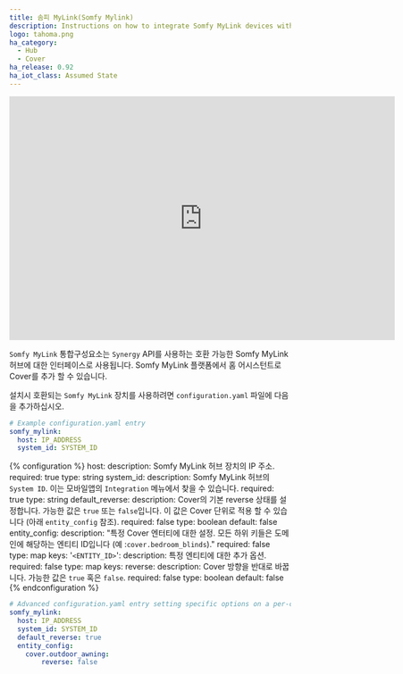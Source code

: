 ```yaml
---
title: 솜피 MyLink(Somfy Mylink)
description: Instructions on how to integrate Somfy MyLink devices with Home Assistant.
logo: tahoma.png
ha_category:
  - Hub
  - Cover
ha_release: 0.92
ha_iot_class: Assumed State
---
```


<div class='videoWrapper'>
<iframe width="690" height="437" src="https://www.youtube.com/embed/xQpCy8BbrjY" frameborder="0" allow="accelerometer; autoplay; encrypted-media; gyroscope; picture-in-picture" allowfullscreen></iframe>
</div>

`Somfy MyLink` 통합구성요소는 `Synergy` API를 사용하는 호환 가능한 Somfy MyLink 허브에 대한 인터페이스로 사용됩니다. Somfy MyLink 플랫폼에서 홈 어시스턴트로 Cover를 추가 할 수 있습니다.

설치시 호환되는 `Somfy MyLink` 장치를 사용하려면 `configuration.yaml` 파일에 다음을 추가하십시오.

```yaml
# Example configuration.yaml entry
somfy_mylink:
  host: IP_ADDRESS
  system_id: SYSTEM_ID
```

{% configuration %}
host:
  description: Somfy MyLink 허브 장치의 IP 주소.
  required: true
  type: string
system_id:
  description: Somfy MyLink 허브의 `System ID`. 이는 모바일앱의 `Integration` 메뉴에서 찾을 수 있습니다.
  required: true
  type: string
default_reverse:
  description: Cover의 기본 reverse 상태를 설정합니다. 가능한 값은 `true` 또는 `false`입니다. 이 값은 Cover 단위로 적용 할 수 있습니다 (아래 `entity_config` 참조).
  required: false
  type: boolean
  default: false
entity_config:
  description: "특정 Cover 엔터티에 대한 설정. 모든 하위 키들은 도메인에 해당하는 엔티티 ID입니다 (예 :`cover.bedroom_blinds`)."
  required: false
  type: map
  keys:
    '`<ENTITY_ID>`':
      description: 특정 엔티티에 대한 추가 옵션.
      required: false
      type: map
      keys:
        reverse:
          description: Cover 방향을 반대로 바꿉니다. 가능한 값은 `true` 혹은 `false`.
          required: false
          type: boolean
          default: false
{% endconfiguration %}

```yaml
# Advanced configuration.yaml entry setting specific options on a per-cover basis
somfy_mylink:
  host: IP_ADDRESS
  system_id: SYSTEM_ID
  default_reverse: true
  entity_config:
    cover.outdoor_awning:
        reverse: false
```

